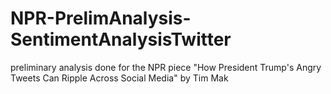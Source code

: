 # NPR-PrelimAnalysis-SentimentAnalysisTwitter
preliminary analysis done for the NPR piece "How President Trump's Angry Tweets Can Ripple Across Social Media" by Tim Mak
